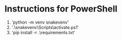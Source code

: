 # Instructions for PowerShell
1. 'python -m venv snakevenv'
2. '.\snakevenv\Scripts\activate.ps1'
3. 'pip install -r .\requirements.txt'